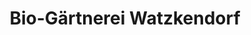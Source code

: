---
title: "Bio-Gärtnerei Watzkendorf"
url: /blankensee/bio-gaertnerei-watzkendorf/
shop: Hofladen
---